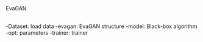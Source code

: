 ##
EvaGAN
##
-Dataset: load data
-evagan: EvaGAN structure
-model: Black-box algorithm
-opt: parameters
-trainer: trainer 
##
